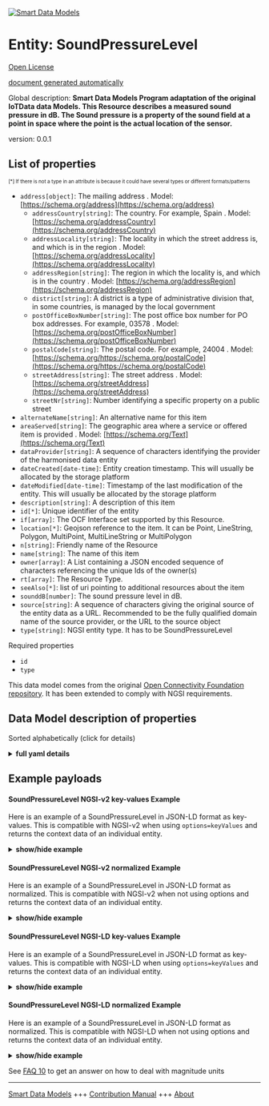 <!-- 10-Header -->  
[![Smart Data Models](https://smartdatamodels.org/wp-content/uploads/2022/01/SmartDataModels_logo.png "Logo")](https://smartdatamodels.org)  
Entity: SoundPressureLevel  
==========================<!-- /10-Header -->  
<!-- 15-License -->  
[Open License](https://github.com/smart-data-models//dataModel.OCF/blob/master/SoundPressureLevel/LICENSE.md)  
[document generated automatically](https://docs.google.com/presentation/d/e/2PACX-1vTs-Ng5dIAwkg91oTTUdt8ua7woBXhPnwavZ0FxgR8BsAI_Ek3C5q97Nd94HS8KhP-r_quD4H0fgyt3/pub?start=false&loop=false&delayms=3000#slide=id.gb715ace035_0_60)  
<!-- /15-License -->  
<!-- 20-Description -->  
Global description: **Smart Data Models Program adaptation of the original IoTData data Models. This Resource describes a measured sound pressure in dB.  The Sound pressure is a property of the sound field at a point in space where the point is the actual location of the sensor.**  
version: 0.0.1  
<!-- /20-Description -->  
<!-- 30-PropertiesList -->  

## List of properties  

<sup><sub>[*] If there is not a type in an attribute is because it could have several types or different formats/patterns</sub></sup>  
- `address[object]`: The mailing address  . Model: [https://schema.org/address](https://schema.org/address)	- `addressCountry[string]`: The country. For example, Spain  . Model: [https://schema.org/addressCountry](https://schema.org/addressCountry)  
	- `addressLocality[string]`: The locality in which the street address is, and which is in the region  . Model: [https://schema.org/addressLocality](https://schema.org/addressLocality)  
	- `addressRegion[string]`: The region in which the locality is, and which is in the country  . Model: [https://schema.org/addressRegion](https://schema.org/addressRegion)  
	- `district[string]`: A district is a type of administrative division that, in some countries, is managed by the local government    
	- `postOfficeBoxNumber[string]`: The post office box number for PO box addresses. For example, 03578  . Model: [https://schema.org/postOfficeBoxNumber](https://schema.org/postOfficeBoxNumber)  
	- `postalCode[string]`: The postal code. For example, 24004  . Model: [https://schema.org/https://schema.org/postalCode](https://schema.org/https://schema.org/postalCode)  
	- `streetAddress[string]`: The street address  . Model: [https://schema.org/streetAddress](https://schema.org/streetAddress)  
	- `streetNr[string]`: Number identifying a specific property on a public street    
- `alternateName[string]`: An alternative name for this item  - `areaServed[string]`: The geographic area where a service or offered item is provided  . Model: [https://schema.org/Text](https://schema.org/Text)- `dataProvider[string]`: A sequence of characters identifying the provider of the harmonised data entity  - `dateCreated[date-time]`: Entity creation timestamp. This will usually be allocated by the storage platform  - `dateModified[date-time]`: Timestamp of the last modification of the entity. This will usually be allocated by the storage platform  - `description[string]`: A description of this item  - `id[*]`: Unique identifier of the entity  - `if[array]`: The OCF Interface set supported by this Resource.  - `location[*]`: Geojson reference to the item. It can be Point, LineString, Polygon, MultiPoint, MultiLineString or MultiPolygon  - `n[string]`: Friendly name of the Resource  - `name[string]`: The name of this item  - `owner[array]`: A List containing a JSON encoded sequence of characters referencing the unique Ids of the owner(s)  - `rt[array]`: The Resource Type.  - `seeAlso[*]`: list of uri pointing to additional resources about the item  - `sounddB[number]`: The sound pressure level in dB.  - `source[string]`: A sequence of characters giving the original source of the entity data as a URL. Recommended to be the fully qualified domain name of the source provider, or the URL to the source object  - `type[string]`: NGSI entity type. It has to be SoundPressureLevel  <!-- /30-PropertiesList -->  
<!-- 35-RequiredProperties -->  
Required properties  
- `id`  - `type`  <!-- /35-RequiredProperties -->  
<!-- 40-RequiredProperties -->  
This data model comes from the original [Open Connectivity Foundation repository](https://github.com/openconnectivityfoundation/IoTDataModels). It has been extended to comply with NGSI requirements.  
<!-- /40-RequiredProperties -->  
<!-- 50-DataModelHeader -->  
## Data Model description of properties  
Sorted alphabetically (click for details)  
<!-- /50-DataModelHeader -->  
<!-- 60-ModelYaml -->  
<details><summary><strong>full yaml details</strong></summary>    
```yaml  
SoundPressureLevel:    
  description: Smart Data Models Program adaptation of the original IoTData data Models. This Resource describes a measured sound pressure in dB.  The Sound pressure is a property of the sound field at a point in space where the point is the actual location of the sensor.    
  properties:    
    address:    
      description: The mailing address    
      properties:    
        addressCountry:    
          description: 'The country. For example, Spain'    
          type: string    
          x-ngsi:    
            model: https://schema.org/addressCountry    
            type: Property    
        addressLocality:    
          description: 'The locality in which the street address is, and which is in the region'    
          type: string    
          x-ngsi:    
            model: https://schema.org/addressLocality    
            type: Property    
        addressRegion:    
          description: 'The region in which the locality is, and which is in the country'    
          type: string    
          x-ngsi:    
            model: https://schema.org/addressRegion    
            type: Property    
        district:    
          description: 'A district is a type of administrative division that, in some countries, is managed by the local government'    
          type: string    
          x-ngsi:    
            type: Property    
        postOfficeBoxNumber:    
          description: 'The post office box number for PO box addresses. For example, 03578'    
          type: string    
          x-ngsi:    
            model: https://schema.org/postOfficeBoxNumber    
            type: Property    
        postalCode:    
          description: 'The postal code. For example, 24004'    
          type: string    
          x-ngsi:    
            model: https://schema.org/https://schema.org/postalCode    
            type: Property    
        streetAddress:    
          description: The street address    
          type: string    
          x-ngsi:    
            model: https://schema.org/streetAddress    
            type: Property    
        streetNr:    
          description: Number identifying a specific property on a public street    
          type: string    
          x-ngsi:    
            type: Property    
      type: object    
      x-ngsi:    
        model: https://schema.org/address    
        type: Property    
    alternateName:    
      description: An alternative name for this item    
      type: string    
      x-ngsi:    
        type: Property    
    areaServed:    
      description: The geographic area where a service or offered item is provided    
      type: string    
      x-ngsi:    
        model: https://schema.org/Text    
        type: Property    
    dataProvider:    
      description: A sequence of characters identifying the provider of the harmonised data entity    
      type: string    
      x-ngsi:    
        type: Property    
    dateCreated:    
      description: Entity creation timestamp. This will usually be allocated by the storage platform    
      format: date-time    
      type: string    
      x-ngsi:    
        type: Property    
    dateModified:    
      description: Timestamp of the last modification of the entity. This will usually be allocated by the storage platform    
      format: date-time    
      type: string    
      x-ngsi:    
        type: Property    
    description:    
      description: A description of this item    
      type: string    
      x-ngsi:    
        type: Property    
    id:    
      anyOf:    
        - description: Identifier format of any NGSI entity    
          maxLength: 256    
          minLength: 1    
          pattern: ^[\w\-\.\{\}\$\+\*\[\]`|~^@!,:\\]+$    
          type: string    
          x-ngsi:    
            type: Property    
        - description: Identifier format of any NGSI entity    
          format: uri    
          type: string    
          x-ngsi:    
            type: Property    
      description: Unique identifier of the entity    
      x-ngsi:    
        type: Property    
    if:    
      description: The OCF Interface set supported by this Resource.    
      items:    
        enum:    
          - oic.if.s    
          - oic.if.baseline    
        type: string    
      minItems: 2    
      readOnly: true    
      type: array    
      uniqueItems: true    
      x-ngsi:    
        type: Property    
    location:    
      description: 'Geojson reference to the item. It can be Point, LineString, Polygon, MultiPoint, MultiLineString or MultiPolygon'    
      oneOf:    
        - description: Geojson reference to the item. Point    
          properties:    
            bbox:    
              items:    
                type: number    
              minItems: 4    
              type: array    
            coordinates:    
              items:    
                type: number    
              minItems: 2    
              type: array    
            type:    
              enum:    
                - Point    
              type: string    
          required:    
            - type    
            - coordinates    
          title: GeoJSON Point    
          type: object    
          x-ngsi:    
            type: GeoProperty    
        - description: Geojson reference to the item. LineString    
          properties:    
            bbox:    
              items:    
                type: number    
              minItems: 4    
              type: array    
            coordinates:    
              items:    
                items:    
                  type: number    
                minItems: 2    
                type: array    
              minItems: 2    
              type: array    
            type:    
              enum:    
                - LineString    
              type: string    
          required:    
            - type    
            - coordinates    
          title: GeoJSON LineString    
          type: object    
          x-ngsi:    
            type: GeoProperty    
        - description: Geojson reference to the item. Polygon    
          properties:    
            bbox:    
              items:    
                type: number    
              minItems: 4    
              type: array    
            coordinates:    
              items:    
                items:    
                  items:    
                    type: number    
                  minItems: 2    
                  type: array    
                minItems: 4    
                type: array    
              type: array    
            type:    
              enum:    
                - Polygon    
              type: string    
          required:    
            - type    
            - coordinates    
          title: GeoJSON Polygon    
          type: object    
          x-ngsi:    
            type: GeoProperty    
        - description: Geojson reference to the item. MultiPoint    
          properties:    
            bbox:    
              items:    
                type: number    
              minItems: 4    
              type: array    
            coordinates:    
              items:    
                items:    
                  type: number    
                minItems: 2    
                type: array    
              type: array    
            type:    
              enum:    
                - MultiPoint    
              type: string    
          required:    
            - type    
            - coordinates    
          title: GeoJSON MultiPoint    
          type: object    
          x-ngsi:    
            type: GeoProperty    
        - description: Geojson reference to the item. MultiLineString    
          properties:    
            bbox:    
              items:    
                type: number    
              minItems: 4    
              type: array    
            coordinates:    
              items:    
                items:    
                  items:    
                    type: number    
                  minItems: 2    
                  type: array    
                minItems: 2    
                type: array    
              type: array    
            type:    
              enum:    
                - MultiLineString    
              type: string    
          required:    
            - type    
            - coordinates    
          title: GeoJSON MultiLineString    
          type: object    
          x-ngsi:    
            type: GeoProperty    
        - description: Geojson reference to the item. MultiLineString    
          properties:    
            bbox:    
              items:    
                type: number    
              minItems: 4    
              type: array    
            coordinates:    
              items:    
                items:    
                  items:    
                    items:    
                      type: number    
                    minItems: 2    
                    type: array    
                  minItems: 4    
                  type: array    
                type: array    
              type: array    
            type:    
              enum:    
                - MultiPolygon    
              type: string    
          required:    
            - type    
            - coordinates    
          title: GeoJSON MultiPolygon    
          type: object    
          x-ngsi:    
            type: GeoProperty    
      x-ngsi:    
        type: GeoProperty    
    n:    
      description: Friendly name of the Resource    
      maxLength: 64    
      readOnly: true    
      type: string    
      x-ngsi:    
        type: Property    
    name:    
      description: The name of this item    
      type: string    
      x-ngsi:    
        type: Property    
    owner:    
      description: A List containing a JSON encoded sequence of characters referencing the unique Ids of the owner(s)    
      items:    
        anyOf:    
          - description: Identifier format of any NGSI entity    
            maxLength: 256    
            minLength: 1    
            pattern: ^[\w\-\.\{\}\$\+\*\[\]`|~^@!,:\\]+$    
            type: string    
            x-ngsi:    
              type: Property    
          - description: Identifier format of any NGSI entity    
            format: uri    
            type: string    
            x-ngsi:    
              type: Property    
        description: Unique identifier of the entity    
        x-ngsi:    
          type: Property    
      type: array    
      x-ngsi:    
        type: Property    
    rt:    
      description: The Resource Type.    
      items:    
        enum:    
          - oic.r.sound.pressurelevel    
        maxLength: 64    
        type: string    
      minItems: 1    
      readOnly: true    
      type: array    
      uniqueItems: true    
      x-ngsi:    
        type: Property    
    seeAlso:    
      description: list of uri pointing to additional resources about the item    
      oneOf:    
        - items:    
            format: uri    
            type: string    
          minItems: 1    
          type: array    
        - format: uri    
          type: string    
      x-ngsi:    
        type: Property    
    sounddB:    
      description: The sound pressure level in dB.    
      minimum: 0    
      readOnly: true    
      type: number    
      x-ngsi:    
        type: Property    
    source:    
      description: 'A sequence of characters giving the original source of the entity data as a URL. Recommended to be the fully qualified domain name of the source provider, or the URL to the source object'    
      type: string    
      x-ngsi:    
        type: Property    
    type:    
      description: NGSI entity type. It has to be SoundPressureLevel    
      enum:    
        - SoundPressureLevel    
      type: string    
      x-ngsi:    
        type: Property    
  required:    
    - id    
    - type    
  type: object    
  x-derived-from: https://github.com/OpenInterConnect/IoTDataModels/blob/master/SoundPressureLevelResURI.swagger.json    
  x-disclaimer: 'Redistribution and use in source and binary forms, with or without modification, are permitted  provided that the license conditions are met. Copyleft (c) 2022 Contributors to Smart Data Models Program'    
  x-license-url: https://github.com/smart-data-models/dataModel.OCF/blob/master/SoundPressureLevel/LICENSE.md    
  x-model-schema: https://smart-data-models.github.io/dataModel.IoTDataModels/SoundPressureLevel/schema.json    
  x-model-tags: OCF    
  x-version: 0.0.1    
```  
</details>    
<!-- /60-ModelYaml -->  
<!-- 70-MiddleNotes -->  
<!-- /70-MiddleNotes -->  
<!-- 80-Examples -->  
## Example payloads    
#### SoundPressureLevel NGSI-v2 key-values Example    
Here is an example of a SoundPressureLevel in JSON-LD format as key-values. This is compatible with NGSI-v2 when  using `options=keyValues` and returns the context data of an individual entity.  
<details><summary><strong>show/hide example</strong></summary>    
```json  
{  
    "id": "urn:ngsi-ld:SoundPressureLevel:id:HFIM:74257828",  
    "dateCreated": "2004-05-29T07:02:52Z",  
    "dateModified": "2000-07-13T19:13:46Z",  
    "source": "Price court lot back.",  
    "name": "Commercial now certain science. Purpose threat carry six her total across number.",  
    "alternateName": "Form war southern red little do. Fly land either meet among great back seven. Commercial view college.",  
    "description": "Finish effort whole must somebody gas owner. Win trouble home agreement leader check simply. Explain particularly style maj",  
    "dataProvider": "Thus morning do travel. Give bit stage wish wear pro",  
    "owner": [  
        "urn:ngsi-ld:SoundPressureLevel:items:IEOL:15344972",  
        "urn:ngsi-ld:SoundPressureLevel:items:UWPZ:31973552"  
    ],  
    "seeAlso": [  
        "urn:ngsi-ld:SoundPressureLevel:items:ONKQ:98958230"  
    ],  
    "location": {  
        "type": "Point",  
        "coordinates": [  
            -20.035359,  
            -53.268156  
        ]  
    },  
    "address": {  
        "streetAddress": "Usuall",  
        "addressLocality": "Take second parent never executive exist. Term experience adult situation.",  
        "addressRegion": "Old arrive fine sea hard lay husband. Into c",  
        "addressCountry": "Friend grow beat police because determine again. Office head best identify focus short fill. Speak none m",  
        "postalCode": "Anything station pe",  
        "postOfficeBoxNumber": "Candidate front not nor beyond would action.",  
        "streetNr": "Trouble plan financial if common themselves. Despite wear agree another east local should price.",  
        "district": "Brother top serve. His prove beautiful bar."  
    },  
    "areaServed": "Vote step kitchen pay. Turn provide go guess. Fine no risk television. Require understand she.",  
    "rt": [  
        "oic.r.sound.pressurelevel"  
    ],  
    "sounddB": 766.7,  
    "n": "Than but teach tax cove",  
    "if": [  
        "oic.if.s",  
        "oic.if.baseline"  
    ],  
    "type": "SoundPressureLevel"  
}  
```  
</details>  
#### SoundPressureLevel NGSI-v2 normalized Example    
Here is an example of a SoundPressureLevel in JSON-LD format as normalized. This is compatible with NGSI-v2 when not using options and returns the context data of an individual entity.  
<details><summary><strong>show/hide example</strong></summary>    
```json  
{  
    "id": "urn:ngsi-ld:SoundPressureLevel:id:HFIM:74257828",  
    "dateCreated": {  
        "type": "DateTime",  
        "value": "2004-05-29T07:02:52Z"  
    },  
    "dateModified": {  
        "type": "DateTime",  
        "value": "2000-07-13T19:13:46Z"  
    },  
    "source": {  
        "type": "Text",  
        "value": "Price court lot back."  
    },  
    "name": {  
        "type": "Text",  
        "value": "Commercial now certain science. Purpose threat carry six her total across number."  
    },  
    "alternateName": {  
        "type": "Text",  
        "value": "Form war southern red little do. Fly land either meet among great back seven. Commercial view college."  
    },  
    "description": {  
        "type": "Text",  
        "value": "Finish effort whole must somebody gas owner. Win trouble home agreement leader check simply. Explain particularly style maj"  
    },  
    "dataProvider": {  
        "type": "Text",  
        "value": "Thus morning do travel. Give bit stage wish wear pro"  
    },  
    "owner": {  
        "type": "StructuredValue",  
        "value": [  
            "urn:ngsi-ld:SoundPressureLevel:items:IEOL:15344972",  
            "urn:ngsi-ld:SoundPressureLevel:items:UWPZ:31973552"  
        ]  
    },  
    "seeAlso": {  
        "type": "StructuredValue",  
        "value": [  
            "urn:ngsi-ld:SoundPressureLevel:items:ONKQ:98958230"  
        ]  
    },  
    "location": {  
        "type": "geo:json",  
        "value": {  
            "type": "Point",  
            "coordinates": [  
                -20.035359,  
                -53.268156  
            ]  
        }  
    },  
    "address": {  
        "type": "StructuredValue",  
        "value": {  
            "streetAddress": "Usuall",  
            "addressLocality": "Take second parent never executive exist. Term experience adult situation.",  
            "addressRegion": "Old arrive fine sea hard lay husband. Into c",  
            "addressCountry": "Friend grow beat police because determine again. Office head best identify focus short fill. Speak none m",  
            "postalCode": "Anything station pe",  
            "postOfficeBoxNumber": "Candidate front not nor beyond would action.",  
            "streetNr": "Trouble plan financial if common themselves. Despite wear agree another east local should price.",  
            "district": "Brother top serve. His prove beautiful bar."  
        }  
    },  
    "areaServed": {  
        "type": "Text",  
        "value": "Vote step kitchen pay. Turn provide go guess. Fine no risk television. Require understand she."  
    },  
    "rt": {  
        "type": "StructuredValue",  
        "value": [  
            "oic.r.sound.pressurelevel"  
        ]  
    },  
    "sounddB": {  
        "type": "Number",  
        "value": 766.7  
    },  
    "n": {  
        "type": "Text",  
        "value": "Than but teach tax cove"  
    },  
    "if": {  
        "type": "StructuredValue",  
        "value": [  
            "oic.if.s",  
            "oic.if.baseline"  
        ]  
    },  
    "type": "SoundPressureLevel"  
}  
```  
</details>  
#### SoundPressureLevel NGSI-LD key-values Example    
Here is an example of a SoundPressureLevel in JSON-LD format as key-values. This is compatible with NGSI-LD when  using `options=keyValues` and returns the context data of an individual entity.  
<details><summary><strong>show/hide example</strong></summary>    
```json  
{  
    "id": "urn:ngsi-ld:SoundPressureLevel:id:HFIM:74257828",  
    "dateCreated": "2004-05-29T07:02:52Z",  
    "dateModified": "2000-07-13T19:13:46Z",  
    "source": "Price court lot back.",  
    "name": "Commercial now certain science. Purpose threat carry six her total across number.",  
    "alternateName": "Form war southern red little do. Fly land either meet among great back seven. Commercial view college.",  
    "description": "Finish effort whole must somebody gas owner. Win trouble home agreement leader check simply. Explain particularly style maj",  
    "dataProvider": "Thus morning do travel. Give bit stage wish wear pro",  
    "owner": [  
        "urn:ngsi-ld:SoundPressureLevel:items:IEOL:15344972",  
        "urn:ngsi-ld:SoundPressureLevel:items:UWPZ:31973552"  
    ],  
    "seeAlso": [  
        "urn:ngsi-ld:SoundPressureLevel:items:ONKQ:98958230"  
    ],  
    "location": {  
        "type": "Point",  
        "coordinates": [  
            -20.035359,  
            -53.268156  
        ]  
    },  
    "address": {  
        "streetAddress": "Usuall",  
        "addressLocality": "Take second parent never executive exist. Term experience adult situation.",  
        "addressRegion": "Old arrive fine sea hard lay husband. Into c",  
        "addressCountry": "Friend grow beat police because determine again. Office head best identify focus short fill. Speak none m",  
        "postalCode": "Anything station pe",  
        "postOfficeBoxNumber": "Candidate front not nor beyond would action.",  
        "streetNr": "Trouble plan financial if common themselves. Despite wear agree another east local should price.",  
        "district": "Brother top serve. His prove beautiful bar."  
    },  
    "areaServed": "Vote step kitchen pay. Turn provide go guess. Fine no risk television. Require understand she.",  
    "rt": [  
        "oic.r.sound.pressurelevel"  
    ],  
    "sounddB": 766.7,  
    "n": "Than but teach tax cove",  
    "if": [  
        "oic.if.s",  
        "oic.if.baseline"  
    ],  
    "type": "SoundPressureLevel",  
    "@context": [  
        "https://smartdatamodels.org/context.jsonld"  
    ]  
}  
```  
</details>  
#### SoundPressureLevel NGSI-LD normalized Example    
Here is an example of a SoundPressureLevel in JSON-LD format as normalized. This is compatible with NGSI-LD when not using options and returns the context data of an individual entity.  
<details><summary><strong>show/hide example</strong></summary>    
```json  
{  
    "id": "urn:ngsi-ld:SoundPressureLevel:id:HFIM:74257828",  
    "dateCreated": {  
        "type": "Property",  
        "value": {  
            "@type": "DateTime",  
            "@value": "2004-05-29T07:02:52Z"  
        }  
    },  
    "dateModified": {  
        "type": "Property",  
        "value": {  
            "@type": "DateTime",  
            "@value": "2000-07-13T19:13:46Z"  
        }  
    },  
    "source": {  
        "type": "Property",  
        "value": "Price court lot back."  
    },  
    "name": {  
        "type": "Property",  
        "value": "Commercial now certain science. Purpose threat carry six her total across number."  
    },  
    "alternateName": {  
        "type": "Property",  
        "value": "Form war southern red little do. Fly land either meet among great back seven. Commercial view college."  
    },  
    "description": {  
        "type": "Property",  
        "value": "Finish effort whole must somebody gas owner. Win trouble home agreement leader check simply. Explain particularly style maj"  
    },  
    "dataProvider": {  
        "type": "Property",  
        "value": "Thus morning do travel. Give bit stage wish wear pro"  
    },  
    "owner": {  
        "type": "Property",  
        "value": [  
            "urn:ngsi-ld:SoundPressureLevel:items:IEOL:15344972",  
            "urn:ngsi-ld:SoundPressureLevel:items:UWPZ:31973552"  
        ]  
    },  
    "seeAlso": {  
        "type": "Property",  
        "value": [  
            "urn:ngsi-ld:SoundPressureLevel:items:ONKQ:98958230"  
        ]  
    },  
    "location": {  
        "type": "GeoProperty",  
        "value": {  
            "type": "Point",  
            "coordinates": [  
                -20.035359,  
                -53.268156  
            ]  
        }  
    },  
    "address": {  
        "type": "Property",  
        "value": {  
            "streetAddress": "Usuall",  
            "addressLocality": "Take second parent never executive exist. Term experience adult situation.",  
            "addressRegion": "Old arrive fine sea hard lay husband. Into c",  
            "addressCountry": "Friend grow beat police because determine again. Office head best identify focus short fill. Speak none m",  
            "postalCode": "Anything station pe",  
            "postOfficeBoxNumber": "Candidate front not nor beyond would action.",  
            "streetNr": "Trouble plan financial if common themselves. Despite wear agree another east local should price.",  
            "district": "Brother top serve. His prove beautiful bar."  
        }  
    },  
    "areaServed": {  
        "type": "Property",  
        "value": "Vote step kitchen pay. Turn provide go guess. Fine no risk television. Require understand she."  
    },  
    "rt": {  
        "type": "Property",  
        "value": [  
            "oic.r.sound.pressurelevel"  
        ]  
    },  
    "sounddB": {  
        "type": "Property",  
        "value": 766.7  
    },  
    "n": {  
        "type": "Property",  
        "value": "Than but teach tax cove"  
    },  
    "if": {  
        "type": "Property",  
        "value": [  
            "oic.if.s",  
            "oic.if.baseline"  
        ]  
    },  
    "type": "SoundPressureLevel",  
    "@context": [  
        "https://smartdatamodels.org/context.jsonld"  
    ]  
}  
```  
</details><!-- /80-Examples -->  
<!-- 90-FooterNotes -->  
<!-- /90-FooterNotes -->  
<!-- 95-Units -->  
See [FAQ 10](https://smartdatamodels.org/index.php/faqs/) to get an answer on how to deal with magnitude units  
<!-- /95-Units -->  
<!-- 97-LastFooter -->  
---  
[Smart Data Models](https://smartdatamodels.org) +++ [Contribution Manual](https://bit.ly/contribution_manual) +++ [About](https://bit.ly/Introduction_SDM)<!-- /97-LastFooter -->  
